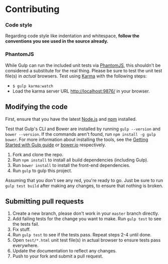 # Contributing

### Code style
Regarding code style like indentation and whitespace, **follow the conventions you see used in the source already.**

### PhantomJS
While Gulp can run the included unit tests via [PhantomJS](http://phantomjs.org/), this shouldn't be considered a substitute for the real thing. Please be sure to test the unit test file(s) in _actual_ browsers. Test using [Karma](http://karma-runner.github.io/0.12/index.html) with the following steps:

* `$ gulp karma:watch`
* Load the karma server URL [http://localhost:9876/](http://localhost:9876/) in your browser.

## Modifying the code
First, ensure that you have the latest [Node.js](http://nodejs.org/) and [npm](http://npmjs.org/) installed.

Test that Gulp's CLI and Bower are installed by running `gulp --version` and `bower --version`.  If the commands aren't found, run `npm install -g gulp bower`.  For more information about installing the tools, see the [Getting Started with Gulp guide](https://github.com/gulpjs/gulp/blob/master/docs/getting-started.md#getting-started) or [bower.io](http://bower.io/) respectively.

1. Fork and clone the repo.
1. Run `npm install` to install all build dependencies (including Gulp).
1. Run `bower install` to install the front-end dependencies.
1. Run `gulp` to gulp this project.

Assuming that you don't see any red, you're ready to go. Just be sure to run `gulp test build` after making any changes, to ensure that nothing is broken.

## Submitting pull requests

1. Create a new branch, please don't work in your `master` branch directly.
1. Add failing tests for the change you want to make. Run `gulp test` to see the tests fail.
1. Fix stuff.
1. Run `gulp test` to see if the tests pass. Repeat steps 2-4 until done.
1. Open `test/*.html` unit test file(s) in actual browser to ensure tests pass everywhere.
1. Update the documentation to reflect any changes.
1. Push to your fork and submit a pull request.

